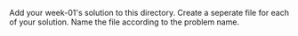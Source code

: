 Add your week-01's solution to this directory.
Create a seperate file for each of your solution. Name the file according to the problem name.

